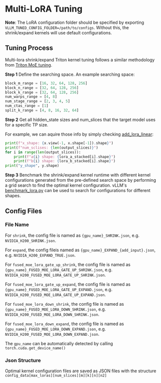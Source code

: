 # Multi-LoRA Tuning

**Note**: The LoRA configuration folder should be specified by exporting `VLLM_TUNED_CONFIG_FOLDER=/path/to/configs`. Without this, the shrink/expand kernels will use default configurations.

## Tuning Process

Multi-lora shrink/expand Triton kernel tuning follows a similar methodology from [Triton MoE tuning](https://github.com/vllm-project/vllm/blob/main/benchmarks/kernels/benchmark_moe.py).

**Step 1**
Define the searching space. An example searching space:

```python
block_m_range = [16, 32, 64, 128, 256]
block_n_range = [32, 64, 128, 256]
block_k_range = [32, 64, 128, 256]
num_warps_range = [4, 8]
num_stage_range = [2, 3, 4, 5]
num_ctas_range = [1]
split_k_range = [4, 8, 16, 32, 64]
```

**Step 2**
Get all hidden_state sizes and num_slices that the target model uses for a specific TP size.

For example, we can aquire those info by simply checking [add_lora_linear](https://github.com/li2haipeng/vllm/blob/multi_lora_v01011/vllm/lora/punica_wrapper/punica_gpu.py#L192):

```python
print(f"x_shape: {x.view(-1, x.shape[-1]).shape}")
print(f"num_sclises: {len(output_slices)}")
for i in range(len(output_slices)):
    print(f"a{i} shape: {lora_a_stacked[i].shape}")
    print(f"b{i} shape: {lora_b_stacked[i].shape}")
print("y_shape", y.shape)
```

**Step 3**
Benchmark the shrink/expand kernel runtime with different kernel configurations generated from the pre-defined search space by performing a grid search to find the optimal kernel configuration. vLLM's [benchmark_lora.py](https://github.com/vllm-project/vllm/blob/main/benchmarks/kernels/benchmark_lora.py) can be used to search for configurations for different shapes.

## Config Files

### File Name

For `shrink`, the config file is named as `{gpu_name}_SHRINK.json`, e.g. `NVIDIA_H200_SHRINK.json`.

For `expand`, the config fileis named as `{gpu_name}_EXPAND_{add_input}.json`, e.g. `NVIDIA_H200_EXPAND_TRUE.json`.

For `fused_moe_lora_gate_up_shrink`, the config file is named as `{gpu_name}_FUSED_MOE_LORA_GATE_UP_SHRINK.json`, e.g. `NVIDIA_H200_FUSED_MOE_LORA_GATE_UP_SHRINK.json`.

For `fused_moe_lora_gate_up_expand`, the config file is named as `{gpu_name}_FUSED_MOE_LORA_GATE_UP_EXPAND.json`, e.g. `NVIDIA_H200_FUSED_MOE_LORA_GATE_UP_EXPAND.json`.

For `fused_moe_lora_down_shrink`, the config file is named as `{gpu_name}_FUSED_MOE_LORA_DOWN_SHRINK.json`, e.g. `NVIDIA_H200_FUSED_MOE_LORA_DOWN_SHRINK.json`.

For `fused_moe_lora_down_expand`, the config file is named as `{gpu_name}_FUSED_MOE_LORA_DOWN_EXPAND.json`, e.g. `NVIDIA_H200_FUSED_MOE_LORA_DOWN_EXPAND.json`.

The `gpu_name` can be automatically detected by calling `torch.cuda.get_device_name()`

### Json Structure

Optimal kernel configuration files are saved as JSON files with the structure `config_data[max_loras][num_slices][m][k][n][n2]`
